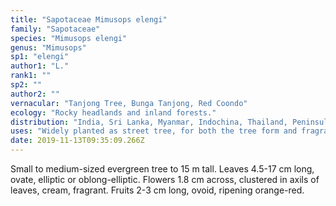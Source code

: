 ```yaml
---
title: "Sapotaceae Mimusops elengi"
family: "Sapotaceae"
species: "Mimusops elengi"
genus: "Mimusops"
sp1: "elengi"
author1: "L."
rank1: ""
sp2: ""
author2: ""
vernacular: "Tanjong Tree, Bunga Tanjong, Red Coondo"
ecology: "Rocky headlands and inland forests."
distribution: "India, Sri Lanka, Myanmar, Indochina, Thailand, Peninsular Malaysia."
uses: "Widely planted as street tree, for both the tree form and fragrant flowers."
date: 2019-11-13T09:35:09.266Z
---
```

Small to medium-sized evergreen tree to 15 m tall. Leaves 4.5-17 cm long, ovate, elliptic or oblong-elliptic. Flowers 1.8 cm across, clustered in axils of leaves, cream, fragrant. Fruits 2-3 cm long, ovoid, ripening orange-red.